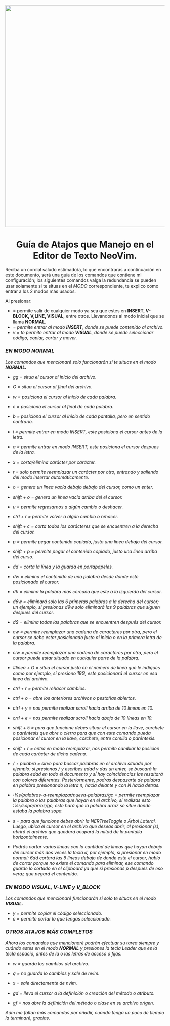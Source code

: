 <p align="center" width="0">
   <img align="center" width="700" src="https://github.com/josuerom/nvim-config/blob/main/screenshot/neovim-logo-1color.png">
</p>

<H1 align="center">Guía de Atajos que Manejo en el Editor de Texto NeoVim.</H1>

Reciba un cordial saludo estimado/a, lo que encontrarás a continuación en este documento, será una guía de los comandos que contiene mi configuración; los siguientes comandos valga la redundancia se pueden usar solamente si te situas en el *MODO* correspondiente, te explico como entrar a los 2 modos más usados.

Al presionar:

- <Esc> = permite salir de cualquier modo ya sea que estes en **INSERT, V-BLOCK, V,LINE, VISUAL**, entre otros. Llevandonos al modo inicial que se llama **NORMAL.**
- <i> = permite entrar al modo **INSERT**, donde se puede contenido al archivo.
- v = te permite entrar al modo **VISUAL**, donde se puede seleccionar código, copiar, cortar y mover.

### EN MODO NORMAL
Los comandos que mencionaré solo funcionarán si te situas en el modo **NORMAL.** 

- gg = situa el cursor al inicio del archivo.
- G = situa el cursor al final del archivo.
- w = posiciona el cursor al inicio de cada palabra.
- e = posiciona el cursor al final de cada palabra.
- b = posiciona el cursor al inicio de cada pantalla, pero en sentido contrario.
- i = permite entrar en modo INSERT, este posiciona el cursor antes de la letra.
- a = permite entrar en modo INSERT, este posiciona el cursor despues de la letra.
- x = corta/elimina carácter por carácter.
- r = solo permite reemplazar un carácter por otro, entrando y saliendo del modo insertar automáticamente.
- o = genera un línea vacía debajo debajo del cursor, como un enter.
- shift + o = genera un línea vacía arriba del el cursor.
- u = permite regresarnos a algún cambio o deshacer.
- ctrl + r = permite volver a algún cambio o rehacer.
- shift + c = corta todos los carácteres que se encuentren a la derecha del cursor.
- p = permite pegar contenido copiado, justo una línea debajo del cursor.
- shift + p = permite pegar el contenido copiado, justo una línea arriba del curso.
- dd = corta la línea y la guarda en portapapeles.
- dw = elimina el contenido de una palabra desde donde este posicionado el cursor.
- db = elimina la palabra más cercana que este a la izquierda del cursor.
- d6w = eliminará solo las 6 primeras palabras a la derecha del cursor; un ejemplo, si presionas d9w solo eliminará las 9 palabras que siguen despues del cursor.
- d$ = elimina todas las palabras que se encuentren después del cursor.
- cw = permite reemplazar una cadena de carácteres por otra, pero el cursor se debe estar posicionado justo al inicio o en la primera letra de la palabra.
- ciw = permite reemplazar una cadena de carácteres por otra, pero el cursor puede estar situado en cualquier parte de la palabra.
- #línea + G = situa el cursor justo en el número de línea que le indiques como por ejemplo, si presiono 19G, este posicionará el cursor en esa linea del archivo.
- ctrl + r = permite rehacer cambios.
- ctrl + o = abre los anteriores archivos o pestañas abiertos.
- ctrl + y = nos permite realizar scroll hacia arriba de 10 líneas en 10.
- crtl + e = nos permite realizar scroll hacia abajo de 10 líneas en 10.
- shift + 5 = para que funcione debes situar el cursor en la llave, corchete o paréntesis que abre o cierra para que con este comando pueda posicionar el cursor en la llave, corchete, entre comilla o paréntesis.
- shift + r = entra en modo reemplazar, nos permite cambiar la posición de cada carácter de dicha cadena.

- / + palabra = sirve para buscar palabras en el archivo situado por ejemplo: si presionas / y escribes edad y das un enter, se buscará la palabra edad en todo el documento y sí hay coincidencias las resaltará con colores diferentes. Posteriormente, podrás despazarte de palabra en palabra presionando la letra n, hacia delante y con N hacia detras.

- :%s/palabras-a-reemplazar/nueva-palabras/gc = permite reemplazar la palabra o las palabras que hayan en el archivo, si realizas esto :%s/sopa/arroz/gc, este hará que la palabra arroz se situe donde estaba la palabra sopa.

- s = para que funcione debes abrir la NERTreeToggle o Árbol Lateral. Luego, ubica el cursor en el archivo que deseas abrir, al presionar (s), abrirá el archivo que quedará ocupará la mitad de la pantalla horizontalmente.

- Podrás cortar varías líneas con la cantidad de líneas que hayan debajo del cursor más dos veces la tecla d, por ejemplo, si presionar en modo normal: 6dd cortará las 6 líneas debajo de donde este el cursor, hablo de cortar porque no existe el comando para eliminar, ese comando guarde lo cortado en el clipboard ya que si presionas p despues de eso veraz que pegará el contenido.

### EN MODO VISUAL, V-LINE y V_BLOCK
Los comandos que mencionaré funcionarán si solo te situas en el modo **VISUAL.**

- y = permite copiar el código seleccionado.
- c = permite cortar lo que tengas seleccionado.

### OTROS ATAJOS MÁS COMPLETOS
Ahora los comandos que mencionaré podrán efectuar su tarea siempre y cuándo estes en el modo **NORMAL** y presiones la tecla *Leader* que es la tecla espacio, antes de la o las letras de acceso o fijas.

- w = guarda los cambios del archivo.
- q = no guarda lo cambios y sale de nvim.
- x = sale directamente de nvim.

- gd = lleva el cursor a la definición o creación del método o atributo.
- gf = nos abre la definición del método o clase en su archivo origen.

Aúm me faltan más comandos por añadir, cuando tenga un poco de tiempo la terminaré, gracias.
